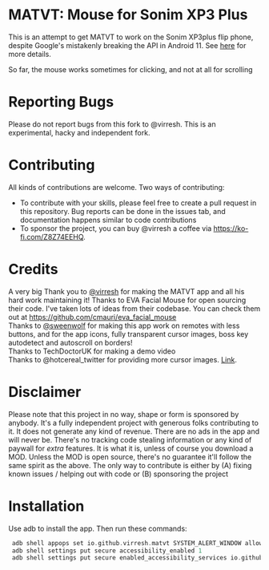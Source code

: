# MATVT: Mouse for Sonim XP3 Plus
This is an attempt to get MATVT to work on the Sonim XP3plus flip phone, despite Google's mistakenly breaking the API in Android 11.
See [here](https://github.com/virresh/matvt/issues/28#issuecomment-1020814825) for more details.

So far, the mouse works sometimes for clicking, and not at all for scrolling

# Reporting Bugs
Please do not report bugs from this fork to @virresh. This is an experimental, hacky and independent fork.

# Contributing
All kinds of contributions are welcome. Two ways of contributing:  
- To contribute with your skills, please feel free to create a pull request in this repository. Bug reports can be done in the issues tab, and documentation happens similar to code contributions
- To sponsor the project, you can buy @virresh a coffee via https://ko-fi.com/Z8Z74EEHQ.

# Credits
A very big Thank you to [@virresh](https://github.com/virresh) for making the MATVT app and all his hard work maintaining it!
Thanks to EVA Facial Mouse for open sourcing their code. I've taken lots of ideas from their codebase. You can check them out at https://github.com/cmauri/eva_facial_mouse  
Thanks to [@sweenwolf](https://github.com/sweenwolf) for making this app work on remotes with less buttons, and for the app icons, fully transparent cursor images, boss key autodetect and autoscroll on borders!    
Thanks to TechDoctorUK for making a demo video  
Thanks to @hotcereal_twitter for providing more cursor images. [Link](https://gitter.im/virresh/community?at=6102e7b0d8381a2a839bbcfd).    

# Disclaimer
Please note that this project in no way, shape or form is sponsored by anybody. It's a fully independent project with generous folks contributing to it.
It does not generate any kind of revenue. There are no ads in the app and will never be. There's no tracking code stealing information or any kind of paywall for *extra* features. It is what it is, unless of course you download a MOD. Unless the MOD is open source, there's no guarantee it'll follow the same spirit as the above. The only way to contribute is either by (A) fixing known issues / helping out with code or (B) sponsoring the project

# Installation

Use adb to install the app. Then run these commands:

 ```adb shell pm uninstall -k --user 0 com.lge.voicecommand
  adb shell appops set io.github.virresh.matvt SYSTEM_ALERT_WINDOW allow
  adb shell settings put secure accessibility_enabled 1
  adb shell settings put secure enabled_accessibility_services io.github.virresh.matvt/io.github.virresh.matvt.services.MouseEventService
  ```